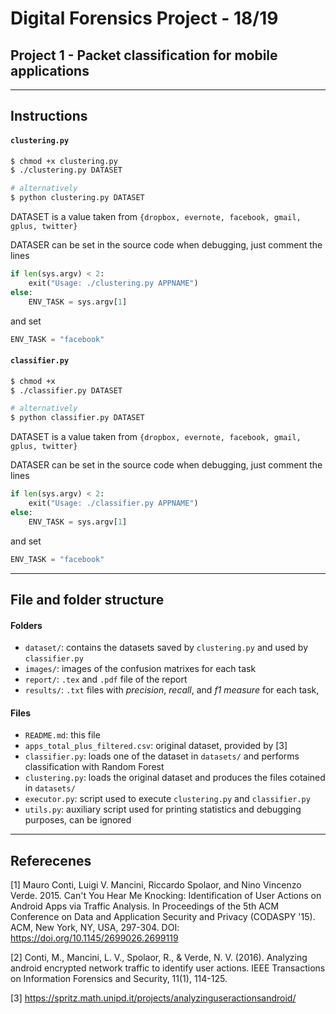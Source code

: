 # Digital Forensics Project - 18/19
## Project 1 - Packet classification for mobile applications
___

## Instructions

#### `clustering.py`

```bash
$ chmod +x clustering.py
$ ./clustering.py DATASET

# alternatively
$ python clustering.py DATASET
```

DATASET is a value taken from `{dropbox, evernote, facebook, gmail, gplus, twitter}`

DATASER can be set in the source code when debugging, just comment the lines

```python
if len(sys.argv) < 2:
    exit("Usage: ./clustering.py APPNAME")
else:
    ENV_TASK = sys.argv[1]
```

 and set 

```python
ENV_TASK = "facebook"
```

#### `classifier.py`

```bash
$ chmod +x 
$ ./classifier.py DATASET

# alternatively
$ python classifier.py DATASET

```

DATASET is a value taken from `{dropbox, evernote, facebook, gmail, gplus, twitter}`

DATASER can be set in the source code when debugging, just comment the lines

```python
if len(sys.argv) < 2:
    exit("Usage: ./classifier.py APPNAME")
else:
    ENV_TASK = sys.argv[1]
```

 and set 

```python
ENV_TASK = "facebook"
```

___

## File and folder structure

#### Folders

- `dataset/`: contains the datasets saved by `clustering.py` and used by `classifier.py`
- `images/`: images of the confusion matrixes for each task
- `report/`: `.tex` and `.pdf` file of the report
- `results/`: `.txt` files with *precision*, *recall*, and *f1 measure* for each task,



#### Files

- `README.md`: this file
- `apps_total_plus_filtered.csv`: original dataset, provided by [3]
- `classifier.py`: loads one of the dataset in  `datasets/` and performs classification with Random Forest
- `clustering.py`: loads the original dataset and produces the files cotained in `datasets/`
- `executor.py`: script used to execute `clustering.py` and `classifier.py`
- `utils.py`:  auxiliary script used for printing statistics and debugging purposes, can be ignored



____

## Referecenes

[1] Mauro Conti, Luigi V. Mancini, Riccardo Spolaor, and Nino Vincenzo Verde. 2015. Can't You Hear Me Knocking: Identification of User Actions on Android Apps via Traffic Analysis. In Proceedings of the 5th ACM Conference on Data and Application Security and Privacy (CODASPY '15). ACM, New York, NY, USA, 297-304. DOI: https://doi.org/10.1145/2699026.2699119

[2] Conti, M., Mancini, L. V., Spolaor, R., \& Verde, N. V. (2016). Analyzing android encrypted network traffic to identify user actions. IEEE Transactions on Information Forensics and Security, 11(1), 114-125.

[3] https://spritz.math.unipd.it/projects/analyzinguseractionsandroid/
